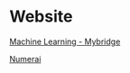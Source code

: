 # Website

[Machine Learning - Mybridge](https://www.mybridge.co/skills/machine-learning)

[Numerai](https://numer.ai/homepage)



